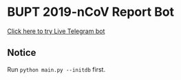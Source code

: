 # BUPT 2019-nCoV Report Bot

[Click here to try Live Telegram bot](https://t.me/buptncovbot)

## Notice

Run `python main.py --initdb` first.
